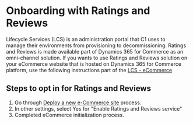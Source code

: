 # Onboarding with Ratings and Reviews  

Lifecycle Services (LCS) is an administration portal that C1 uses to manage their environments from provisioning to decommissioning. Ratings and Reviews is made available part of Dynamics 365 for Commerce as an omni-channel solution.  If you wants to use Ratings and Reviews solution on your eCommerce website that is hosted on Dynamics 365 for Commerce platform, use the following instructions part of the 
[LCS - eCommerce ](https://docs.microsoft.com/en-us/dynamics365/)


  
## Steps to opt in for Ratings and Reviews 
  
  1. Go through [Deploy a new e-Commerce site](https://docs.microsoft.com/en-us/dynamics365/) process. 
  2. In other settings, select Yes for "Enable Ratings and Reviews service" 
  3. Completed eCommerce initialization process. 

<Image needs to be created>

